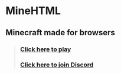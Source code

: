 # MineHTML
## Minecraft made for browsers
> ### [Click here to play](https://elite230.github.io/minehtml/mine.html)
> ### [Click here to join Discord](https://discord.gg/8mqaHVgBb7)


